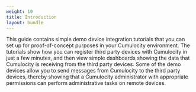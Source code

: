 ```yaml
---
weight: 10
title: Introduction
layout: bundle
---
```


This guide contains simple demo device integration tutorials that you can set up for proof-of-concept purposes in your Cumulocity environment. 
The tutorials show how you can register third party devices with Cumulocity in just a few minutes, and then view simple dashboards showing the data that Cumulocity is receiving from the third party devices. 
Some of the demo devices allow you to send messages from Cumulocity to the third party devices, thereby showing that a Cumulocity administrator with appropriate permissions can perform administrative tasks on remote devices. 
